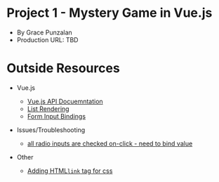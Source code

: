 # Project 1 - Mystery Game in Vue.js  

- By Grace Punzalan
- Production URL: TBD

# Outside Resources
- Vue.js 
    - [Vue.js API Docuemntation ](https://vuejs.org/v2/api/)
    - [List Rendering ](https://vuejs.org/v2/guide/list.html#v-for-with-v-if)
    - [Form Input Bindings](https://vuejs.org/v2/guide/forms.html)

- Issues/Troubleshooting
    - [all radio inputs are checked on-click - need to bind value](https://laracasts.com/discuss/channels/vue/vuejs-v-for-radio-list-and-checked-value)

- Other 
    - [Adding HTML`link` tag for css](https://www.w3schools.com/tags/tag_link.asp)



